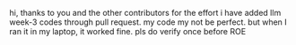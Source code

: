 hi, thanks to you and the other contributors for the effort
i have added llm week-3 codes through pull request. my code my not be perfect.
but when I ran it in my laptop, it worked fine. pls do verify once before ROE